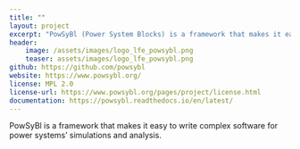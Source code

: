 ```yaml
---
title: ""
layout: project
excerpt: "PowSyBl (Power System Blocks) is a framework that makes it easy to write complex software for power systems’ simulations and analysis."
header:
    image: /assets/images/logo_lfe_powsybl.png
    teaser: assets/images/logo_lfe_powsybl.png
github: https://github.com/powsybl
website: https://www.powsybl.org/
license: MPL 2.0
license-url: https://www.powsybl.org/pages/project/license.html
documentation: https://powsybl.readthedocs.io/en/latest/
---
```


PowSyBl is a framework that makes it easy to write complex software for power systems’ simulations and analysis.
